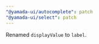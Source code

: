 ```yaml
---
"@yamada-ui/autocomplete": patch
"@yamada-ui/select": patch
---
```


Renamed `displayValue` to `label`.
